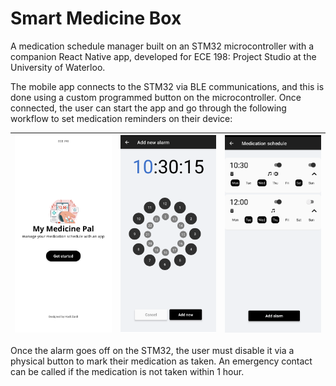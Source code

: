 # Smart Medicine Box
A medication schedule manager built on an STM32 microcontroller with a companion React Native app, developed for ECE 198: Project Studio at the University of Waterloo.

The mobile app connects to the STM32 via BLE communications, and this is done using a custom programmed button on the microcontroller. Once connected, the user can start the app and go through the following workflow to set medication reminders on their device:

| ![Home screen](MyMedicinePal/assets/screenshots/Screenshot_20240117-0047032.png) | ![Alarms screen](MyMedicinePal/assets/screenshots/Screenshot_20240117-0047382.png) | ![Add alarm screen](MyMedicinePal/assets/screenshots/Screenshot_20240117-0048462.png) |
| --- | --- | --- |

Once the alarm goes off on the STM32, the user must disable it via a physical button to mark their medication as taken. An emergency contact can be called if the medication is not taken within 1 hour.